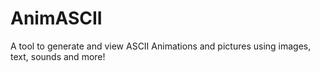 # AnimASCII
 A tool to generate and view ASCII Animations and pictures using images, text, sounds and more!
